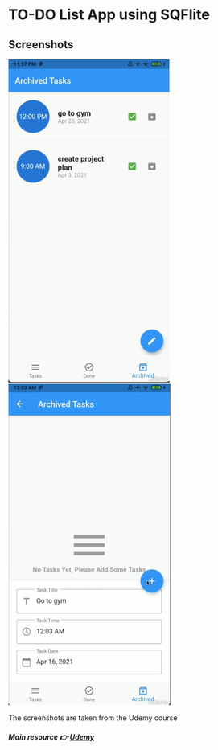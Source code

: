 # TO-DO List App using SQFlite



## Screenshots
![](/1.png)
![](/2.png)

The screenshots are taken from the Udemy course

#### _Main resource 👉 [Udemy](https://www.udemy.com/course/complete-flutter-arabic/)_
